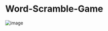 # Word-Scramble-Game

![image](https://github.com/kunal7216/Word-Scramble-Game/assets/112888767/f0494481-cee2-407e-a904-0d4661dd4351)
